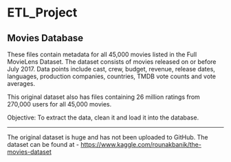# ETL_Project

Movies Database
--------------
These files contain metadata for all 45,000 movies listed in the Full MovieLens Dataset. The dataset consists of movies released on or before July 2017. Data points include cast, crew, budget, revenue, release dates, languages, production companies, countries, TMDB vote counts and vote averages.

This original dataset also has files containing 26 million ratings from 270,000 users for all 45,000 movies. 

Objective: To extract the data, clean it and load it into the database.

--------------

The original dataset is huge and has not been uploaded to GitHub.
The dataset can be found at -
https://www.kaggle.com/rounakbanik/the-movies-dataset

